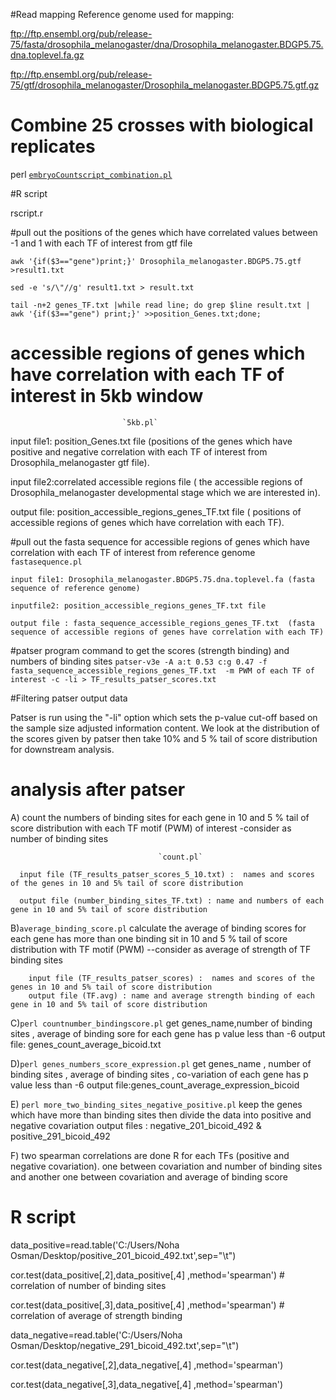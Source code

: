 #Read mapping
Reference genome used for mapping:

ftp://ftp.ensembl.org/pub/release-75/fasta/drosophila_melanogaster/dna/Drosophila_melanogaster.BDGP5.75.dna.toplevel.fa.gz

ftp://ftp.ensembl.org/pub/release-75/gtf/drosophila_melanogaster/Drosophila_melanogaster.BDGP5.75.gtf.gz

# Combine 25 crosses with biological replicates


perl [`embryoCountscript_combination.pl`](https://github.com/thkitapci/Inference_of_TF_regulatory_networks/blob/master/embryoCountscript_combination.pl)

#R script
						   
rscript.r


#pull out the positions of the genes which have correlated values between -1 and 1 with each TF of interest from gtf file

`awk '{if($3=="gene")print;}' Drosophila_melanogaster.BDGP5.75.gtf >result1.txt`

`sed -e 's/\"//g' result1.txt > result.txt`

`tail -n+2 genes_TF.txt |while read line; do grep $line result.txt | awk '{if($3=="gene") print;}' >>position_Genes.txt;done;`

# accessible regions of genes which have correlation with each TF of interest in 5kb window
                             `5kb.pl`
                             
  input file1: position_Genes.txt file (positions of the genes which have positive and negative correlation with each TF of interest from  Drosophila_melanogaster gtf file).
  
  input file2:correlated accessible regions file ( the accessible regions of Drosophila_melanogaster developmental stage which we are interested in).
  
   output file: position_accessible_regions_genes_TF.txt file ( positions of accessible regions of genes which have correlation with each TF).

#pull out the fasta sequence for  accessible regions of genes which have correlation with each TF of interest  from reference genome
                            `fastasequence.pl`

    input file1: Drosophila_melanogaster.BDGP5.75.dna.toplevel.fa (fasta sequence of reference genome)
    
    inputfile2: position_accessible_regions_genes_TF.txt file
    
    output file : fasta_sequence_accessible_regions_genes_TF.txt  (fasta sequence of accessible regions of genes have correlation with each TF)


#patser program command to get the scores (strength binding) and numbers of binding sites 
`patser-v3e -A a:t 0.53 c:g 0.47 -f fasta_sequence_accessible_regions_genes_TF.txt  -m PWM of each TF of interest -c -li > TF_results_patser_scores.txt`

#Filtering patser output data

 Patser is run using the "-li" option which sets the p-value cut-off based on the sample size adjusted information content. We look at the distribution of the scores given by patser  then take  10% and 5 % tail of score distribution for downstream analysis.


# analysis after patser

A)  count the numbers of binding sites for each gene in 10 and 5 % tail of score distribution with each TF motif (PWM) of interest -consider as number of binding sites 

                                     `count.pl`
                                     
      input file (TF_results_patser_scores_5_10.txt) :  names and scores of the genes in 10 and 5% tail of score distribution
      
      output file (number_binding_sites_TF.txt) : name and numbers of each gene in 10 and 5% tail of score distribution
                             


B)`average_binding_score.pl` calculate the average of  binding scores for each gene has more than one binding sit in 10 and 5 % tail of score distribution with TF motif (PWM) --consider as average of strength of TF binding sites 
                     
        input file (TF_results_patser_scores) :  names and scores of the genes in 10 and 5% tail of score distribution
        output file (TF.avg) : name and average strength binding of each gene in 10 and 5% tail of score distribution

C)`perl countnumber_bindingscore.pl` get genes_name,number of binding sites , average of binding sore for each gene has p value less than -6 output file: genes_count_average_bicoid.txt

D)`perl genes_numbers_score_expression.pl` get genes_name , number of binding sites , average of binding sites , co-variation of each gene has p value less than -6 output file:genes_count_average_expression_bicoid

E) `perl more_two_binding_sites_negative_positive.pl` keep the genes which have more than binding sites then divide the data into positive and negative covariation output files : negative_201_bicoid_492 & positive_291_bicoid_492

F) two spearman correlations are done R for each TFs (positive and negative covariation). one between covariation and number of binding sites and another one between covariation and average of binding score

# R script 
data_positive=read.table('C:/Users/Noha Osman/Desktop/positive_201_bicoid_492.txt',sep="\t")

cor.test(data_positive[,2],data_positive[,4] ,method='spearman')  # correlation of number of binding sites

cor.test(data_positive[,3],data_positive[,4] ,method='spearman')   # correlation of average of strength binding

data_negative=read.table('C:/Users/Noha Osman/Desktop/negative_291_bicoid_492.txt',sep="\t")

cor.test(data_negative[,2],data_negative[,4] ,method='spearman')

cor.test(data_negative[,3],data_negative[,4] ,method='spearman')





